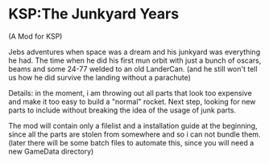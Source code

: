 KSP:The Junkyard Years
======================
(A Mod for KSP) 

Jebs adventures when space was a dream and his junkyard was everything he had. The time when he did his first mun orbit with just a bunch of oscars, beams and some 24-77 welded to an old LanderCan. (and he still won't tell us how he did survive the landing without a parachute)

Details: in the moment, i am throwing out all parts that look too expensive and make it too easy to build a "normal" rocket. Next step, looking for new parts to include without breaking the idea of the usage of junk parts.

The mod will contain only a filelist and a installation guide at the beginning, since all the parts are stolen from somewhere and so i can not bundle them. (later there will be some batch files to automate this, since you will need a new GameData directory) 
